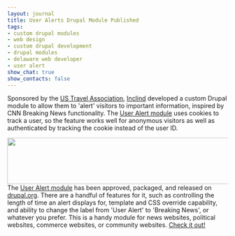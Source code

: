 ```yaml
---
layout: journal
title: User Alerts Drupal Module Published
tags: 
- custom drupal modules
- web design
- custom drupal development
- drupal modules
- delaware web developer
- user alert
show_chat: true
show_contacts: false
---
```


Sponsored by the <a href="http://www.ustravel.org" target="_blank">US Travel Association</a>, <a href="http://www.inclind.com" target="_blank">Inclind</a> developed a custom Drupal module to allow them to &#39;alert&#39; visitors to important information, inspired by CNN Breaking News functionality. The <a href="http://drupal.org/project/user_alert" target="_blank">User Alert module</a> uses cookies to track a user, so the feature works well for anonymous visitors as well as authenticated by tracking the cookie instead of the user ID. <p class="rtecenter"> <img alt="" height="106" src="/sites/default/files/breaking-news_1.preview.jpg" width="600" /> The <a href="http://drupal.org/project/user_alert" target="_blank">User Alert module</a> has been approved, packaged, and released on <a href="http://drupal.org/project/user_alert" target="_blank">drupal.org</a>. There are a handful of features for it, such as controlling the length of time an alert displays for, template and CSS override capability, and ability to change the label from &#39;User Alert&#39; to &#39;Breaking News&#39;, or whatever you prefer. This is a handy module for news websites, political websites, commerce websites, or community websites. <a href="http://drupal.org/project/user_alert" target="_blank">Check it out!</a>